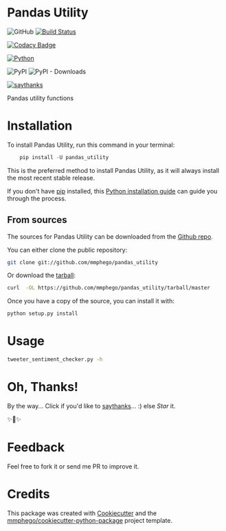 # Pandas Utility

![GitHub](https://img.shields.io/github/license/mmphego/pandas_utility.svg)
[![Build Status](https://img.shields.io/travis/mmphego/pandas_utilitysvg)](https://travis-ci.com/mmphego/pandas_utility)

[![Codacy Badge](https://api.codacy.com/project/badge/Grade/43713e0b78f547e8912ff05c9350cffb)](https://app.codacy.com/app/mmphego/pandas_utility?utm_source=github.com&utm_medium=referral&utm_content=mmphego/pandas_utility&utm_campaign=Badge_Grade_Dashboard)


[![Python](https://img.shields.io/badge/Python-3.6%2B-red.svg)](https://www.python.org/downloads/)


![PyPI](https://img.shields.io/pypi/v/>pandas_utility.svg?color=green&label=pypi%20release)
![PyPI - Downloads](https://img.shields.io/pypi/dm/pandas_utility.svg?label=PyPi%20Downloads)


[![saythanks](https://img.shields.io/badge/say-thanks-ff69b4.svg)](https://saythanks.io/to/mmphego)


Pandas utility functions

# Installation

To install Pandas Utility, run this command in your terminal:

```python
    pip install -U pandas_utility
```

This is the preferred method to install Pandas Utility,
as it will always install the most recent stable release.

If you don't have [pip](https://pip.pypa.io) installed,
this [Python installation guide](http://docs.python-guide.org/en/latest/starting/installation/) can guide you through the process.

## From sources

The sources for Pandas Utility can be downloaded from the [Github repo](https://github.com/mmphego/pandas_utility).

You can either clone the public repository:

```bash
git clone git://github.com/mmphego/pandas_utility
```

Or download the [tarball](https://github.com/mmphego/pandas_utility/tarball/master):

```bash
curl  -OL https://github.com/mmphego/pandas_utility/tarball/master
```

Once you have a copy of the source, you can install it with:

```bash
python setup.py install
```

# Usage

```bash
tweeter_sentiment_checker.py -h
```
# Oh, Thanks!

By the way...
Click if you'd like to [saythanks](https://saythanks.io/to/>mmphego)... :) else *Star* it.

✨🍰✨

# Feedback

Feel free to fork it or send me PR to improve it.

# Credits

This package was created with [Cookiecutter](https://github.com/audreyr/cookiecutter) and the [mmphego/cookiecutter-python-package](https://github.com/mmphego/cookiecutter-python-package) project template.
